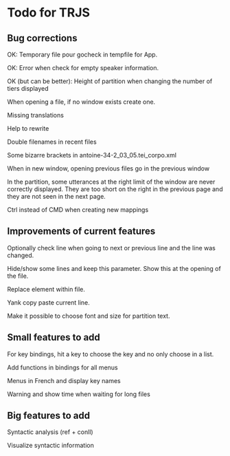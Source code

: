 # Todo for TRJS

## Bug corrections

OK: Temporary file pour gocheck in tempfile for App.

OK: Error when check for empty speaker information.

OK (but can be better): Height of partition when changing the number of tiers displayed

When opening a file, if no window exists create one.

Missing translations

Help to rewrite

Double filenames in recent files

Some bizarre brackets in antoine-34-2_03_05.tei_corpo.xml

When in new window, opening previous files go in the previous window

In the partition, some utterances at the right limit of the window are 
never correctly displayed. They are too short on the right in the previous page
and they are not seen in the next page.

Ctrl instead of CMD when creating new mappings 

## Improvements of current features

Optionally check line when going to next or previous line and the line was changed.

Hide/show some lines and keep this parameter. Show this at the opening of the file.

Replace element within file.

Yank copy paste current line.

Make it possible to choose font and size for partition text.

## Small features to add

For key bindings, hit a key to choose the key and no only choose in a list.

Add functions in bindings for all menus

Menus in French and display key names

Warning and show time when waiting for long files

## Big features to add

Syntactic analysis (ref + conll)

Visualize syntactic information